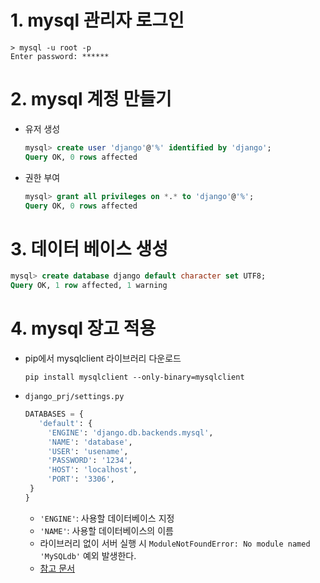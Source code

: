 # 1. mysql 관리자 로그인
```
> mysql -u root -p
Enter password: ******
```

# 2. mysql 계정 만들기
- 유저 생성
   ```sql
   mysql> create user 'django'@'%' identified by 'django';
   Query OK, 0 rows affected
   ```
- 권한 부여
   ```sql
   mysql> grant all privileges on *.* to 'django'@'%';
   Query OK, 0 rows affected
   ```
# 3. 데이터 베이스 생성
```sql
mysql> create database django default character set UTF8;
Query OK, 1 row affected, 1 warning
```

# 4. mysql 장고 적용
- pip에서 mysqlclient 라이브러리 다운로드
   ```console
   pip install mysqlclient --only-binary=mysqlclient
   ```
   
- `django_prj/settings.py`
   ```py
   DATABASES = {
      'default': {
        'ENGINE': 'django.db.backends.mysql',
        'NAME': 'database',
        'USER': 'usename',
        'PASSWORD': '1234',
        'HOST': 'localhost',
        'PORT': '3306',
    }
   }
   ```
   - `'ENGINE'`: 사용할 데이터베이스 지정
   - `'NAME'`: 사용할 데이터베이스의 이름
   - 라이브러리 없이 서버 실행 시 `ModuleNotFoundError: No module named 'MySQLdb'` 예외 발생한다.
   - [참고 문서](https://docs.djangoproject.com/ko/4.2/ref/settings/#std-setting-DATABASE-ENGINE)
